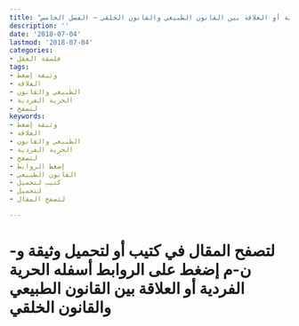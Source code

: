 ```yaml
---
title: "الحرية الفردية أو العلاقة بين القانون الطبيعي والقانون الخلقي – الفصل الخامس"
description: ''
date: '2018-07-04'
lastmod: '2018-07-04'
categories:
- فلسفة العقل
tags:
- وثيقة إضغط
- العلاقة
- الطبيعي والقانون
- الحرية الفردية
- لتصفح
keywords:
- وثيقة إضغط
- العلاقة
- الطبيعي والقانون
- الحرية الفردية
- لتصفح
- إضغط الروابط
- القانون الطبيعي
- كتيب لتحميل
- لتحميل
- لتصفح المقال

---
```

# **لتصفح المقال في كتيب أو لتحميل وثيقة و-ن-م إضغط على الروابط أسفله** **الحرية الفردية أو العلاقة بين القانون الطبيعي والقانون الخلقي**

###